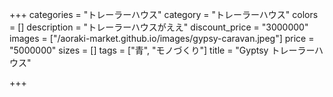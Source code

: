 +++
categories = "トレーラーハウス"
category = "トレーラーハウス"
colors = []
description = "トレーラーハウスがええ"
discount_price = "3000000"
images = ["/aoraki-market.github.io/images/gypsy-caravan.jpeg"]
price = "5000000"
sizes = []
tags = ["青", "モノづくり"]
title = "Gyptsy トレーラーハウス"

+++

